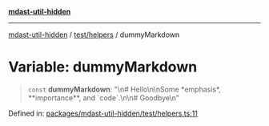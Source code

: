 [**mdast-util-hidden**](../../../README.md)

***

[mdast-util-hidden](../../../README.md) / [test/helpers](../README.md) / dummyMarkdown

# Variable: dummyMarkdown

> `const` **dummyMarkdown**: "\n# Hello\n\nSome \*emphasis\*, \*\*importance\*\*, and \`code\`.\n\n# Goodbye\n"

Defined in: [packages/mdast-util-hidden/test/helpers.ts:11](https://github.com/Xunnamius/unified-utils/blob/cb7fc64dac3d9c7f331f6a8a6d41a910a5dc8019/packages/mdast-util-hidden/test/helpers.ts#L11)
